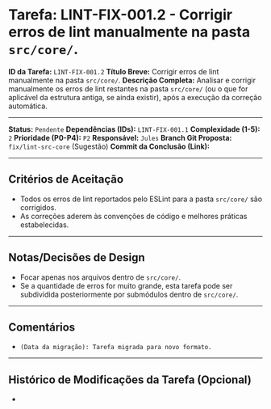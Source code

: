 # Tarefa: LINT-FIX-001.2 - Corrigir erros de lint manualmente na pasta `src/core/`.

**ID da Tarefa:** `LINT-FIX-001.2`
**Título Breve:** Corrigir erros de lint manualmente na pasta `src/core/`.
**Descrição Completa:**
Analisar e corrigir manualmente os erros de lint restantes na pasta `src/core/` (ou o que for aplicável da estrutura antiga, se ainda existir), após a execução da correção automática.

---

**Status:** `Pendente`
**Dependências (IDs):** `LINT-FIX-001.1`
**Complexidade (1-5):** `2`
**Prioridade (P0-P4):** `P2`
**Responsável:** `Jules`
**Branch Git Proposta:** `fix/lint-src-core` (Sugestão)
**Commit da Conclusão (Link):**

---

## Critérios de Aceitação
- Todos os erros de lint reportados pelo ESLint para a pasta `src/core/` são corrigidos.
- As correções aderem às convenções de código e melhores práticas estabelecidas.

---

## Notas/Decisões de Design
- Focar apenas nos arquivos dentro de `src/core/`.
- Se a quantidade de erros for muito grande, esta tarefa pode ser subdividida posteriormente por submódulos dentro de `src/core/`.

---

## Comentários
- `(Data da migração): Tarefa migrada para novo formato.`

---

## Histórico de Modificações da Tarefa (Opcional)
-
